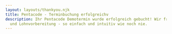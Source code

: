 ```yaml
---
layout: layouts/thankyou.njk
title: Pentacode - Terminbuchung erfolgreichv
description: Ihr Pentacode Demotermin wurde erfolgreich gebucht! Wir freuen uns auf Sie! Pentacode - Von Dienstplanung und Zeiterfassung bis hin zu Kostenanalyse, Controlling
  und Lohnvorbereitung - so einfach und intuitiv wie noch nie.
---
```

